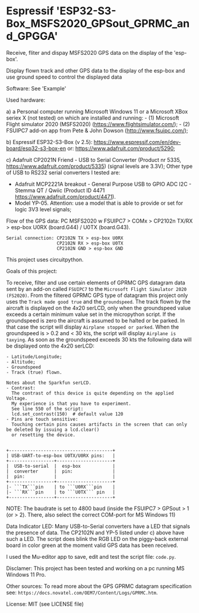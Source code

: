 # Espressif 'ESP32-S3-Box_MSFS2020_GPSout_GPRMC_and_GPGGA'
 Receive, fliter and dispay MSFS2020 GPS data on the display of the 'esp-box'.


Display flown track and other GPS data to the display of the esp-box and use ground speed to control the displayed data

Software:
See 'Example'

Used hardware:

a) a Personal computer running Microsoft Windows 11 or a Microsoft XBox seriex X (not tested) on which are installed and running: 
    - (1) Microsoft Flight simulator 2020 (MSFS2020) (https://www.flightsimulator.com/);
    - (2) FSUIPC7 add-on app from Pete & John Dowson (http://www.fsuipc.com/);

b) Espressif ESP32-S3-Box (v 2.5): https://www.espressif.com/en/dev-board/esp32-s3-box-en or: https://www.adafruit.com/product/5290;

c) Adafruit CP2021N Friend - USB to Serial Converter (Product nr 5335, https://www.adafruit.com/product/5335) (signal levels are 3.3V);
   Other type of USB to RS232 serial converters I tested are:
   - Adafruit MCP2221A breakout - General Purpose USB to GPIO ADC I2C - Stemma QT / Qwiic (Product ID 4471 https://www.adafruit.com/product/4471).
   - Model YP-05. Attention: use a model that is able to provide or set for logic 3V3 level signals;

Flow of the GPS data:  PC MSFS2020 w FSUIPC7 > COMx > CP2102n TX/RX > esp-box U0RX (board.G44) / U0TX (board.G43).
```
Serial connection: CP2102N TX > esp-box U0RX
                   CP2102N RX > esp-box U0TX
                   CP2102N GND > esp-box GND
```
This project uses circuitpython.

Goals of this project:

To receive, filter and use certain elements of GPRMC GPS datagram data sent by an add-on called ```FSUIPC7``` to the ```Microsoft Flight Simulator 2020 (FS2020)```.
From the filtered GPRMC GPS type of datagram this project only uses the ```Track made good true``` and the ```groundspeed```. The track flown by the aircraft is displayed on the 4x20 serLCD, only when the groundspeed value exceeds a certain minimum value set in the micropython script. If the groundspeed is zero the aircraft is assumed to be halted or be parked. In that case the script will display ```Airplane stopped or parked```. When the groundspeed is > 0.2 and < 30 kts, the script will display ```Airplane is taxying```.  As soon as the groundspeed exceeds 30 kts the following data will be displayed onto the 4x20 serLCD:
```
- Latitude/Longitude;
- Altitude;
- Groundspeed
- Track (true) flown. 
```

```
Notes about the Sparkfun serLCD. 
- Contrast:
  The contrast of this device is quite depending on the applied Voltage. 
  My experience is that you have to experiment.
  See line 550 of the script:
  lcd.set_contrast(150)  # default value 120
- Pins are touch sensitive:
  Touching certain pins causes artifacts in the screen that can only be deleted by issuing a lcd.clear() 
  or resetting the device.


+---------------------------------------+
| USB-UART-to-esp-box U0TX/U0RX pins:   |
+-----------------+---------------------+
|  USB-to-serial  |  esp-box            |
|  converter      |  pin:               |
|  pin:           |                     |
+-----------------+---------------------+
|- ```TX```pin    | to ```U0RX```pin    |
|- ```RX```pin    | to ```U0TX``` pin   |
+-----------------+---------------------+
```
NOTE: The baudrate is set to 4800 baud (inside the FSUIPC7 > GPSout > 1 (or > 2). There, also select the correct COM-port for MS Windows 11)

Data Indicator LED:
Many USB-to-Serial converters have a LED that signals the presence of data. The CP2102N and YP-5 listed under c) above have such a LED.
The script does blink the RGB LED on the piggy-back external board in color green at the moment valid GPS data has been received.

I used the Mu-editor app to save, edit and test the script file: ```code.py```.


Disclamer:
This project has been tested and working on a pc running MS Windows 11 Pro.

Other sources:
To read more about the GPS GPRMC datagram specification see: ```https://docs.novatel.com/OEM7/Content/Logs/GPRMC.htm```.

License: MIT (see LICENSE file)
